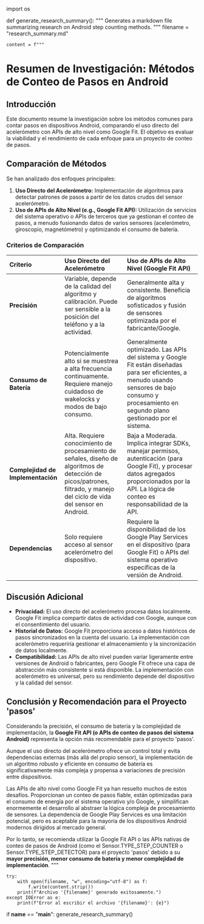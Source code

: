 import os

def generate_research_summary():
    """
    Generates a markdown file summarizing research on Android step counting methods.
    """
    filename = "research_summary.md"

    content = f"""
# Resumen de Investigación: Métodos de Conteo de Pasos en Android

## Introducción

Este documento resume la investigación sobre los métodos comunes para contar pasos en dispositivos Android, comparando el uso directo del acelerómetro con APIs de alto nivel como Google Fit. El objetivo es evaluar la viabilidad y el rendimiento de cada enfoque para un proyecto de conteo de pasos.

## Comparación de Métodos

Se han analizado dos enfoques principales:

1.  **Uso Directo del Acelerómetro:** Implementación de algoritmos para detectar patrones de pasos a partir de los datos crudos del sensor acelerómetro.
2.  **Uso de APIs de Alto Nivel (e.g., Google Fit API):** Utilización de servicios del sistema operativo o APIs de terceros que ya gestionan el conteo de pasos, a menudo fusionando datos de varios sensores (acelerómetro, giroscopio, magnetómetro) y optimizando el consumo de batería.

### Criterios de Comparación

| Criterio              | Uso Directo del Acelerómetro                     | Uso de APIs de Alto Nivel (Google Fit API)                                  |
| :-------------------- | :----------------------------------------------- | :-------------------------------------------------------------------------- |
| **Precisión**         | Variable, depende de la calidad del algoritmo y calibración. Puede ser sensible a la posición del teléfono y a la actividad. | Generalmente alta y consistente. Beneficia de algoritmos sofisticados y fusión de sensores optimizada por el fabricante/Google. |
| **Consumo de Batería**| Potencialmente alto si se muestrea a alta frecuencia continuamente. Requiere manejo cuidadoso de wakelocks y modos de bajo consumo. | Generalmente optimizado. Las APIs del sistema y Google Fit están diseñadas para ser eficientes, a menudo usando sensores de bajo consumo y procesamiento en segundo plano gestionado por el sistema. |
| **Complejidad de Implementación** | Alta. Requiere conocimiento de procesamiento de señales, diseño de algoritmos de detección de picos/patrones, filtrado, y manejo del ciclo de vida del sensor en Android. | Baja a Moderada. Implica integrar SDKs, manejar permisos, autenticación (para Google Fit), y procesar datos agregados proporcionados por la API. La lógica de conteo es responsabilidad de la API. |
| **Dependencias**      | Solo requiere acceso al sensor acelerómetro del dispositivo. | Requiere la disponibilidad de los Google Play Services en el dispositivo (para Google Fit) o APIs del sistema operativo específicas de la versión de Android. |

## Discusión Adicional

*   **Privacidad:** El uso directo del acelerómetro procesa datos localmente. Google Fit implica compartir datos de actividad con Google, aunque con el consentimiento del usuario.
*   **Historial de Datos:** Google Fit proporciona acceso a datos históricos de pasos sincronizados en la cuenta del usuario. La implementación con acelerómetro requeriría gestionar el almacenamiento y la sincronización de datos localmente.
*   **Compatibilidad:** Las APIs de alto nivel pueden variar ligeramente entre versiones de Android o fabricantes, pero Google Fit ofrece una capa de abstracción más consistente si está disponible. La implementación con acelerómetro es universal, pero su rendimiento depende del dispositivo y la calidad del sensor.

## Conclusión y Recomendación para el Proyecto 'pasos'

Considerando la precisión, el consumo de batería y la complejidad de implementación, la **Google Fit API (o APIs de conteo de pasos del sistema Android)** representa la opción más recomendable para el proyecto 'pasos'.

Aunque el uso directo del acelerómetro ofrece un control total y evita dependencias externas (más allá del propio sensor), la implementación de un algoritmo robusto y eficiente en consumo de batería es significativamente más compleja y propensa a variaciones de precisión entre dispositivos.

Las APIs de alto nivel como Google Fit ya han resuelto muchos de estos desafíos. Proporcionan un conteo de pasos fiable, están optimizadas para el consumo de energía por el sistema operativo y/o Google, y simplifican enormemente el desarrollo al abstraer la lógica compleja de procesamiento de sensores. La dependencia de Google Play Services es una limitación potencial, pero es aceptable para la mayoría de los dispositivos Android modernos dirigidos al mercado general.

Por lo tanto, se recomienda utilizar la Google Fit API o las APIs nativas de conteo de pasos de Android (como el Sensor.TYPE_STEP_COUNTER o Sensor.TYPE_STEP_DETECTOR) para el proyecto 'pasos' debido a su **mayor precisión, menor consumo de batería y menor complejidad de implementación**.
"""

    try:
        with open(filename, "w", encoding="utf-8") as f:
            f.write(content.strip())
        print(f"Archivo '{filename}' generado exitosamente.")
    except IOError as e:
        print(f"Error al escribir el archivo '{filename}': {e}")

if __name__ == "__main__":
    generate_research_summary()